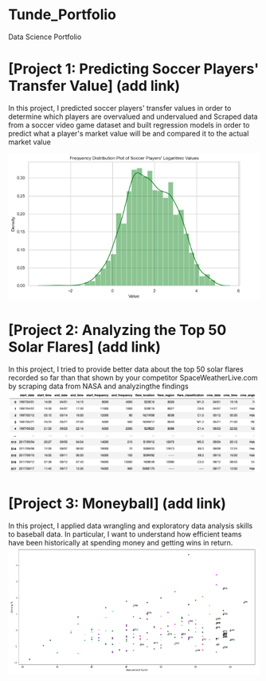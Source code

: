 # Tunde_Portfolio
Data Science Portfolio

# [Project 1: Predicting Soccer Players' Transfer Value] (add link)
In this project, I predicted soccer players' transfer values in order to determine which players are overvalued and undervalued and Scraped data from a soccer video game dataset and built regression models in order to predict what a player's market value will be and compared it to the actual market value

![](/images/Screen%20Shot%202022-08-29%20at%204.18.30%20PM.png)

# [Project 2: Analyzing the Top 50 Solar Flares] (add link)
In this project, I tried to provide better data about the top 50 solar flares recorded so far than that shown by your competitor SpaceWeatherLive.com by scraping data from NASA and analyzingthe findings
![](/images/Screen%20Shot%202022-08-29%20at%204.18.02%20PM.png)

# [Project 3: Moneyball] (add link)
In this project, I applied data wrangling and exploratory data analysis skills to baseball data. In particular, I want to understand how efficient teams have been historically at spending money and getting wins in return.
![](/images/Screen%20Shot%202022-08-29%20at%204.17.23%20PM.png)
